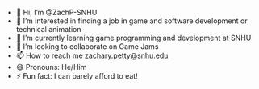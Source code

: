 - 👋 Hi, I’m @ZachP-SNHU
- 👀 I’m interested in finding a job in game and software development or technical animation
- 🌱 I’m currently learning game programming and development at SNHU
- 💞️ I’m looking to collaborate on Game Jams
- 📫 How to reach me zachary.petty@snhu.edu
- 😄 Pronouns: He/Him
- ⚡ Fun fact: I can barely afford to eat!
